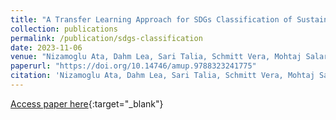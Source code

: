 ```yaml
---
title: "A Transfer Learning Approach for SDGs Classification of Sustainability Reports"
collection: publications
permalink: /publication/sdgs-classification
date: 2023-11-06
venue: "Nizamoglu Ata, Dahm Lea, Sari Talia, Schmitt Vera, Mohtaj Salar, and Möller Sebastian. "A Transfer Learning Approach for SDGs Classification of Sustainability Reports." In Human Language Technologies as a Challenge for Computer Science and Linguistics, 2023."
paperurl: "https://doi.org/10.14746/amup.9788323241775"
citation: 'Nizamoglu Ata, Dahm Lea, Sari Talia, Schmitt Vera, Mohtaj Salar, and Möller Sebastian. "A Transfer Learning Approach for SDGs Classification of Sustainability Reports." In Human Language Technologies as a Challenge for Computer Science and Linguistics, 2023.'
---
```


[Access paper here](https://doi.org/10.14746/amup.9788323241775){:target="_blank"}
